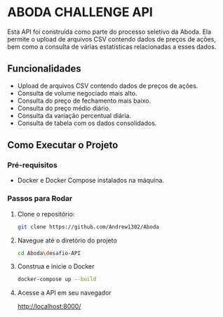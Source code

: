 # ABODA CHALLENGE API

Esta API foi construída como parte do processo seletivo da Aboda. Ela permite o upload de arquivos CSV contendo dados de preços de ações, bem como a consulta de várias estatísticas relacionadas a esses dados.

## Funcionalidades

- Upload de arquivos CSV contendo dados de preços de ações.
- Consulta de volume negociado mais alto.
- Consulta do preço de fechamento mais baixo.
- Consulta do preço médio diário.
- Consulta da variação percentual diária.
- Consulta de tabela com os dados consolidados.

## Como Executar o Projeto

### Pré-requisitos

- Docker e Docker Compose instalados na máquina.

### Passos para Rodar

1. Clone o repositório:

   ```sh
   git clone https://github.com/Andrew1302/Aboda
   ```
2. Navegue até o diretório do projeto

   ```sh
   cd Aboda\desafio-API
   ```
3. Construa e inicie o Docker

   ```sh
   docker-compose up --build
   ```
4. Acesse a API em seu navegador

   [http://localhost:8000/](http://localhost:8000)
